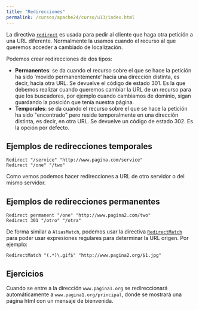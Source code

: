 ```yaml
---
title: "Redirecciones"
permalink: /cursos/apache24/curso/u13/index.html
---
```


La directiva [`redirect`](https://httpd.apache.org/docs/2.4/mod/mod_alias.html#redirect) es usada para pedir al cliente que haga otra petición a una URL diferente. Normalmente la usamos cuando el recurso al que queremos acceder a cambiado de localización.

Podemos crear redirecciones de dos tipos:

* **Permanentes**: se da cuando el recurso sobre el que se hace la petición ha sido ‘movido permanentemente‘ hacia una dirección distinta, es decir, hacia otra URL. Se devuelve el código de estado 301. Es la que debemos realizar cuando queremos cambiar la URL de un recurso para que los buscadores, por ejemplo cuando cambiamos de dominio, sigan guardando la posición que tenía nuestra página.
* **Temporales**: se da cuando el recurso  sobre el que se hace la petición ha sido "encontrado" pero reside temporalmente en una dirección distinta, es decir, en otra URL. Se devuelve un código de estado 302. Es la opción por defecto.

## Ejemplos de redirecciones temporales

	Redirect "/service" "http://www.pagina.com/service"
	Redirect "/one" "/two"

Como vemos podemos hacer redirecciones a URL de otro servidor o del mismo servidor.

## Ejemplos de redirecciones permanentes

	Redirect permanent "/one" "http://www.pagina2.com/two"
	Redirect 301 "/otro" "/otra"

De forma similar a `AliasMatch`, podemos usar la directiva [`RedirectMatch`](https://httpd.apache.org/docs/2.4/mod/mod_alias.html#redirectmatch) para poder usar expresiones regulares para determinar la URL origen. Por ejemplo:

	RedirectMatch "(.*)\.gif$" "http://www.pagina2.org/$1.jpg"

## Ejercicios 

Cuando se entre a la dirección `www.pagina1.org` se redireccionará automáticamente a `www.pagina1.org/principal`, donde se mostrará una página html con un mensaje de bienvenida. 
